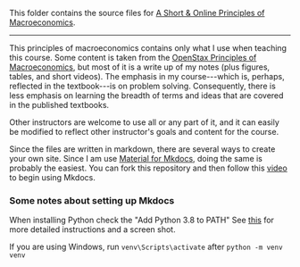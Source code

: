 
This folder contains the source files for [A Short & Online Principles of Macroeconomics](https://loighic.net/macro/).

---

This principles of macroeconomics contains only what I use when teaching this course. Some content is taken from the [OpenStax Principles of Macroeconomics](https://openstax.org/details/books/principles-macroeconomics-3e), but most of it is a write up of my notes (plus figures, tables, and short videos). The emphasis in my course---which is, perhaps, reflected in the textbook---is on problem solving. Consequently, there is less emphasis on learning the breadth of terms and ideas that are covered in the published textbooks.

Other instructors are welcome to use all or any part of it, and it can easily be modified to reflect other instructor's goals and content for the course. 

Since the files are written in markdown, there are several ways to create your own site. Since I am use [Material for Mkdocs](https://squidfunk.github.io/mkdocs-material/), doing the same is probably the easiest. You can fork this repository and then follow this [video](https://youtu.be/Q-YA_dA8C20) to begin using Mkdocs. 


### Some notes about setting up Mkdocs

When installing Python check the "Add Python 3.8 to PATH" See [this](https://stackoverflow.com/questions/13596505/python-command-not-working-in-command-prompt) for more detailed instructions and a screen shot. 

If you are using Windows, run ```venv\Scripts\activate``` after ```python -m venv venv```